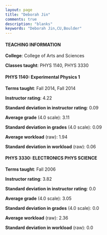 ```yaml
---
layout: page
title: "Deborah Jin" 
comments: true
description: "blanks"
keywords: "Deborah Jin,CU,Boulder"
---
```

<head>
<script src="https://ajax.googleapis.com/ajax/libs/jquery/2.1.3/jquery.min.js"></script>
<script src="https://dl.dropboxusercontent.com/s/pc42nxpaw1ea4o9/highcharts.js?dl=0"></script>
<!-- <script src="../assets/js/highcharts.js"></script> -->
<style type="text/css">@font-face {
	font-family: "Bebas Neue";
	src: url(https://www.filehosting.org/file/details/544349/BebasNeue Regular.otf) format("opentype");
	}
	h1.Bebas { 
		font-family: "Bebas Neue", Verdana, Tahoma;
	}
</style>
</head>
	   
#### TEACHING INFORMATION

**College**: College of Arts and Sciences

**Classes taught**: PHYS 1140, PHYS 3330

#### PHYS 1140: Experimental Physics 1

**Terms taught**: Fall 2014, Fall 2014

**Instructor rating**: 4.22

**Standard deviation in instructor rating**: 0.09

**Average grade** (4.0 scale): 3.11

**Standard deviation in grades** (4.0 scale): 0.09

**Average workload** (raw): 1.94

**Standard deviation in workload** (raw): 0.06

#### PHYS 3330: ELECTRONICS PHYS SCIENCE

**Terms taught**: Fall 2006

**Instructor rating**: 3.82

**Standard deviation in instructor rating**: 0.0

**Average grade** (4.0 scale): 3.05

**Standard deviation in grades** (4.0 scale): 0.0

**Average workload** (raw): 2.36

**Standard deviation in workload** (raw): 0.0

